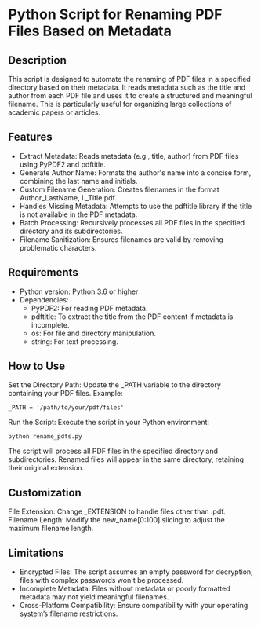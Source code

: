 # Python Script for Renaming PDF Files Based on Metadata

## Description
This script is designed to automate the renaming of PDF files in a specified directory based on their metadata. It reads metadata such as the title and author from each PDF file and uses it to create a structured and meaningful filename. This is particularly useful for organizing large collections of academic papers or articles.

## Features
- Extract Metadata: Reads metadata (e.g., title, author) from PDF files using PyPDF2 and pdftitle.
- Generate Author Name: Formats the author's name into a concise form, combining the last name and initials.
- Custom Filename Generation: Creates filenames in the format Author_LastName, I._Title.pdf.
- Handles Missing Metadata: Attempts to use the pdftitle library if the title is not available in the PDF metadata.
- Batch Processing: Recursively processes all PDF files in the specified directory and its subdirectories.
- Filename Sanitization: Ensures filenames are valid by removing problematic characters.

## Requirements
- Python version: Python 3.6 or higher
- Dependencies:
  - PyPDF2: For reading PDF metadata.
  - pdftitle: To extract the title from the PDF content if metadata is incomplete.
  - os: For file and directory manipulation.
  - string: For text processing.

## How to Use
Set the Directory Path: Update the _PATH variable to the directory containing your PDF files. Example:
```
_PATH = '/path/to/your/pdf/files'
```

Run the Script: Execute the script in your Python environment:
```
python rename_pdfs.py
```

The script will process all PDF files in the specified directory and subdirectories. Renamed files will appear in the same directory, retaining their original extension.

## Customization
File Extension: Change _EXTENSION to handle files other than .pdf.
Filename Length: Modify the new_name[0:100] slicing to adjust the maximum filename length.

## Limitations
- Encrypted Files: The script assumes an empty password for decryption; files with complex passwords won't be processed.
- Incomplete Metadata: Files without metadata or poorly formatted metadata may not yield meaningful filenames.
- Cross-Platform Compatibility: Ensure compatibility with your operating system’s filename restrictions.






